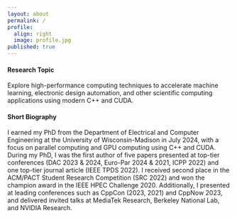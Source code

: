 ```yaml
---
layout: about
permalink: /
profile:
  align: right
  image: profile.jpg
published: true
---
```


#### Research Topic
Explore high-performance computing techniques to accelerate machine learning, electronic design automation, and other scientific computing applications using modern C++ and CUDA.
#### Short Biography
I earned my PhD from the Department of Electrical and Computer Engineering at the University of Wisconsin-Madison in July 2024, 
with a focus on parallel computing and GPU computing using C++ and CUDA. 
During my PhD, I was the first author of five papers presented at top-tier conferences (DAC 2023 & 2024, Euro-Par 2024 & 2021, ICPP 2022) and one top-tier journal article (IEEE TPDS 2022). 
I received second place in the ACM/PACT Student Research Competition (SRC 2022) and won the champion award in the IEEE HPEC Challenge 2020. 
Additionally, I presented at leading conferences such as CppCon (2023, 2021) and CppNow 2023, and delivered invited talks at MediaTek Research, Berkeley National Lab, and NVIDIA Research.
